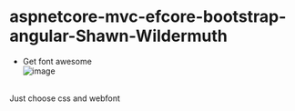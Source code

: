 # aspnetcore-mvc-efcore-bootstrap-angular-Shawn-Wildermuth
-  Get font awesome <br />
![image](https://user-images.githubusercontent.com/64368109/130649683-c8e59f5a-4a59-41bc-b9c1-a84fa130b2a9.png)

<br />Just choose css and webfont

